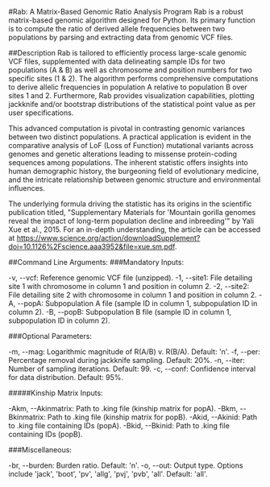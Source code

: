 #Rab: A Matrix-Based Genomic Ratio Analysis Program
Rab is a robust matrix-based genomic algorithm designed for Python. Its primary function is to compute the ratio of derived allele frequencies between two populations by parsing and extracting data from genomic VCF files.

##Description
Rab is tailored to efficiently process large-scale genomic VCF files, supplemented with data delineating sample IDs for two populations (A & B) as well as chromosome and position numbers for two specific sites (1 & 2). The algorithm performs comprehensive computations to derive allelic frequencies in population A relative to population B over sites 1 and 2. Furthermore, Rab provides visualization capabilities, plotting jackknife and/or bootstrap distributions of the statistical point value as per user specifications.

This advanced computation is pivotal in contrasting genomic variances between two distinct populations. A practical application is evident in the comparative analysis of LoF (Loss of Function) mutational variants across genomes and genetic alterations leading to missense protein-coding sequences among populations. The inherent statistic offers insights into human demographic history, the burgeoning field of evolutionary medicine, and the intricate relationship between genomic structure and environmental influences.

The underlying formula driving the statistic has its origins in the scientific publication titled, "Supplementary Materials for 'Mountain gorilla genomes reveal the impact of long-term population decline and inbreeding'" by Yali Xue et al., 2015. For an in-depth understanding, the article can be accessed at https://www.science.org/action/downloadSupplement?doi=10.1126%2Fscience.aaa3952&file=xue.sm.pdf.

##Command Line Arguments:
###Mandatory Inputs:

-v, --vcf: Reference genomic VCF file (unzipped).
-1, --site1: File detailing site 1 with chromosome in column 1 and position in column 2.
-2, --site2: File detailing site 2 with chromosome in column 1 and position in column 2.
-A, --popA: Subpopulation A file (sample ID in column 1, subpopulation ID in column 2).
-B, --popB: Subpopulation B file (sample ID in column 1, subpopulation ID in column 2).

###Optional Parameters:

-m, --mag: Logarithmic magnitude of R(A/B) v. R(B/A). Default: 'n'.
-f, --per: Percentage removal during jackknife sampling. Default: 20%.
-n, --iter: Number of sampling iterations. Default: 99.
-c, --conf: Confidence interval for data distribution. Default: 95%.

#####Kinship Matrix Inputs:

-Akm, --Akinmatrix: Path to .king file (kinship matrix for popA).
-Bkm, --Bkinmatrix: Path to .king file (kinship matrix for popB).
-Akid, --Akinid: Path to .king file containing IDs (popA).
-Bkid, --Bkinid: Path to .king file containing IDs (popB).

###Miscellaneous:

-br, --burden: Burden ratio. Default: 'n'.
-o, --out: Output type. Options include 'jack', 'boot', 'pv', 'allg', 'pvj', 'pvb', 'all'. Default: 'all'.
